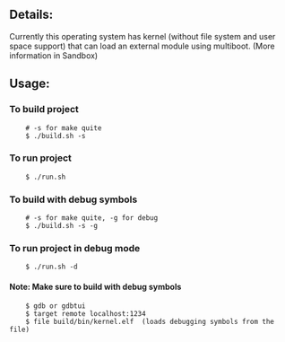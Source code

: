 ## Details:

Currently this operating system has kernel (without file system and
user space support) that can load an external module using multiboot.
(More information in Sandbox)

## Usage:

### To build project

```shell
	# -s for make quite
	$ ./build.sh -s
```

### To run project

```shell
	$ ./run.sh
```

### To build with debug symbols

```shell
	# -s for make quite, -g for debug
	$ ./build.sh -s -g
```

### To run project in debug mode

```shell
	$ ./run.sh -d
```

#### Note: Make sure to build with debug symbols

```shell
	$ gdb or gdbtui
	$ target remote localhost:1234
	$ file build/bin/kernel.elf  (loads debugging symbols from the file)
```
